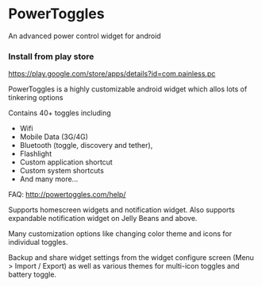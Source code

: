 # PowerToggles
An advanced power control widget for android

### Install from play store
https://play.google.com/store/apps/details?id=com.painless.pc


PowerToggles is a highly customizable android widget which allos lots of tinkering options

Contains 40+ toggles including
* Wifi
* Mobile Data (3G/4G)
* Bluetooth (toggle, discovery and tether),
* Flashlight
* Custom application shortcut
* Custom system shortcuts
* And many more...

FAQ: http://powertoggles.com/help/


Supports homescreen widgets and notification widget. Also supports expandable notification widget on Jelly Beans and above.

Many customization options like changing color theme and icons for individual toggles.

Backup and share widget settings from the widget configure screen (Menu > Import / Export) as well as various themes for multi-icon toggles and battery toggle.
